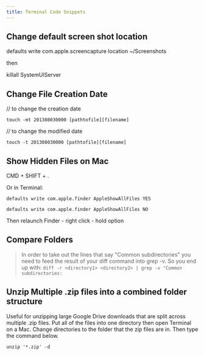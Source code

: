 ```yaml
---
title: Terminal Code Snippets
---
```


## Change default screen shot location

defaults write com.apple.screencapture location ~/Screenshots

then

killall SystemUIServer

## Change File Creation Date

// to change the creation date

```
touch -mt 201308030000 [pathtofile][filename]
```

// to change the modified date

```
touch -t 201308030000 [pathtofile][filename]
```

## Show Hidden Files on Mac

CMD + SHIFT + .

Or in Terminal:

`defaults write com.apple.finder AppleShowAllFiles YES`

`defaults write com.apple.finder AppleShowAllFiles NO`

Then relaunch Finder - right click - hold option

## Compare Folders

> In order to take out the lines that say "Common subdirectories" you need to feed the result of your diff command into grep -v. So you end up with: `diff -r <directory1> <directory2> | grep -v "Common subdirectories:`

## Unzip Multiple .zip files into a combined folder structure

Useful for unzipping large Google Drive downloads that are split across multiple .zip files. Put all of the files into one directory then open Terminal on a Mac. Change directories to the folder that the zip files are in. Then type the command below.

```
unzip '*.zip' -d
```
